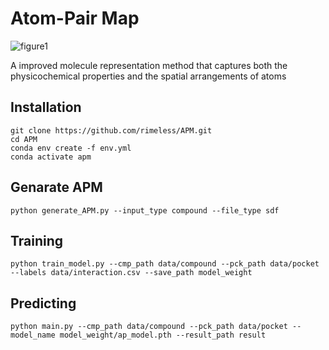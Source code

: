 **Atom-Pair Map**
=============

![figure1](https://github.com/rimeless/APM/assets/48581374/f0dcb2a3-6785-4988-8fea-b4c9b88b56d1)

A improved molecule representation method that captures both the physicochemical properties and the spatial arrangements of atoms

**Installation**
-------------
```
git clone https://github.com/rimeless/APM.git
cd APM
conda env create -f env.yml
conda activate apm
```

**Genarate APM**
-------------
```
python generate_APM.py --input_type compound --file_type sdf
```

**Training**
-------------
```
python train_model.py --cmp_path data/compound --pck_path data/pocket --labels data/interaction.csv --save_path model_weight
```

**Predicting**
-------------
```
python main.py --cmp_path data/compound --pck_path data/pocket --model_name model_weight/ap_model.pth --result_path result
```
